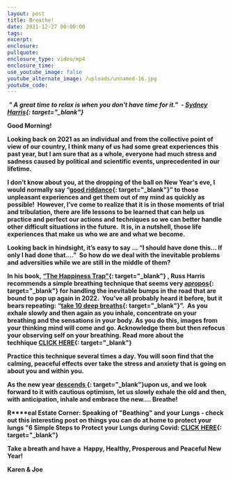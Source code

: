 ```yaml
---
layout: post
title: Breathe!
date: 2021-12-27 00:00:00
tags:
excerpt:
enclosure:
pullquote:
enclosure_type: video/mp4
enclosure_time:
use_youtube_image: false
youtube_alternate_image: /uploads/unnamed-16.jpg
youtube_code:
---
```

***&nbsp;" A great time to relax is when you don't have time for it."&nbsp; -&nbsp;[Sydney Harris](https://t.e2ma.net/click/ba6pmd/zwff20l/ruoy2e){: target="_blank"}&nbsp;*&nbsp;&nbsp;**

**Good Morning\! &nbsp;**

**Looking back on 2021 as an individual and from the collective point of view of our country, I think many of us had some great experiences this past year, but I am sure that as a whole, everyone had much stress and sadness caused by political and scientific events, unprecedented in our lifetime.**

**I don’t know about you, at the dropping of the ball on New Year's eve, I would normally say “[good riddance](https://t.e2ma.net/click/ba6pmd/zwff20l/nfqy2e){: target="_blank"}” to those unpleasant experiences and get them out of my mind as quickly as possible\!&nbsp; However, I’ve come to realize that it is in those moments of trial and tribulation, there are life lessons to be learned that can help us practice and perfect our actions and techniques so we can better handle other difficult situations in the future.&nbsp; It is, in a nutshell, those life experiences that make us who we are and what we become.**

**Looking back in hindsight, it’s easy to say ... “I should have done this… If only I had done that….”&nbsp; So how do we deal with the inevitable problems and adversities while we are still in the middle of them? &nbsp;**

**In his book,&nbsp;[“The Happiness Trap”](https://t.e2ma.net/click/ba6pmd/zwff20l/37qy2e){: target="_blank"}&nbsp;, Russ Harris recommends a simple breathing technique that seems very&nbsp;[apropos](https://t.e2ma.net/click/ba6pmd/zwff20l/j0ry2e){: target="_blank"}&nbsp;for handling the inevitable bumps in the road that are bound to pop up again in 2022.&nbsp; You’ve all probably heard it before, but it bears repeating: “[take 10 deep breaths](https://t.e2ma.net/click/ba6pmd/zwff20l/zssy2e){: target="_blank"}”.&nbsp; As you exhale slowly and then again as you inhale, concentrate on your breathing and the sensations in your body. As you do this, images from your thinking mind will come and go. Acknowledge them but then refocus your observing self on your breathing. Read more about the techhique&nbsp;[CLICK HERE](https://t.e2ma.net/click/ba6pmd/zwff20l/flty2e){: target="_blank"}**

**Practice this technique several times a day. You will soon find that the calming, peaceful effects over take the stress and anxiety that is going on about you and within you.**

**As the new year&nbsp;[descends&nbsp;](https://t.e2ma.net/click/ba6pmd/zwff20l/vduy2e){: target="_blank"}upon us, and we look forward to it with cautious optimism, let us slowly exhale the old and then, with anticipation, inhale and embrace the new…. Breathe\!**

**R****eal Estate Corner: Speaking of "Beathing" and your Lungs - check out this interesting post on things you can do at home to protect your lungs "6 Simple Steps to Protect your Lungs during Covid:&nbsp;[CLICK HERE](https://t.e2ma.net/click/ba6pmd/zwff20l/b6uy2e){: target="_blank"}**

**Take a breath and have a&nbsp; Happy, Healthy, Prosperous and Peaceful New Year\!**

**Karen & Joe**
